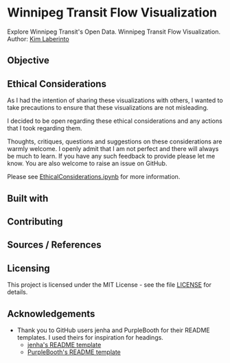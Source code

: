 # Winnipeg Transit Flow Visualization
Explore Winnipeg Transit's Open Data. Winnipeg Transit Flow Visualization.
Author: [Kim Laberinto](https://github.com/kimlaberinto)

## Objective

## Ethical Considerations
As I had the intention of sharing these visualizations with others, I wanted to take precautions to ensure that these visualizations are not misleading.

I decided to be open regarding these ethical considerations and any actions that I took regarding them.

Thoughts, critiques, questions and suggestions on these considerations are warmly welcome. I openly admit that I am not perfect and there will always be much to learn. If you have any such feedback to provide please let me know. You are also welcome to raise an issue on GitHub.

Please see [EthicalConsiderations.ipynb](EthicalConsiderations.ipynb) for more information.

## Built with

## Contributing

## Sources / References

## Licensing
This project is licensed under the MIT License - see the file [LICENSE](LICENSE) for details.

## Acknowledgements
* Thank you to GitHub users jenha and PurpleBooth for their README templates. I used theirs for inspiration for headings.
  * [jenha's README template](https://github.com/jehna/readme-best-practices/blob/master/README-default.md)
  * [PurpleBooth's README template](https://gist.github.com/PurpleBooth/109311bb0361f32d87a2)